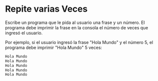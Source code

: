 # Repite varias Veces

Escribe un programa que le pida al usuario una frase y un número. El programa debe imprimir la frase en la consola el número de veces que ingresó el usuario.

Por ejemplo, si el usuario ingresó la frase "Hola Mundo" y el número 5, el programa debe imprimir "Hola Mundo" 5 veces:

```markdown
Hola Mundo
Hola Mundo
Hola Mundo
Hola Mundo
Hola Mundo
```
